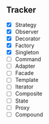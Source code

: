 ## Tracker

- [x] Strategy
- [x] Observer
- [x] Decorator
- [x] Factory
- [x] Singleton
- [ ] Command
- [ ] Adapter
- [ ] Facade
- [ ] Template
- [ ] Iterator
- [ ] Composite
- [ ] State
- [ ] Proxy
- [ ] Compound

